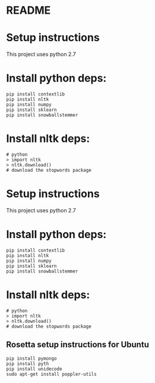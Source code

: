 # README #
# Setup instructions
This project uses python 2.7

# Install python deps:
```
pip install contextlib
pip install nltk
pip install numpy
pip install sklearn
pip install snowballstemmer

```

# Install nltk deps:
```
# python
> import nltk
> nltk.download()
# download the stopwords package
```

# Setup instructions
This project uses python 2.7

# Install python deps:
```
pip install contextlib
pip install nltk
pip install numpy
pip install sklearn
pip install snowballstemmer

```

# Install nltk deps:
```
# python
> import nltk
> nltk.download()
# download the stopwords package
```

## Rosetta setup instructions for Ubuntu
```
pip install pymongo
pip install pyth
pip install unidecode
sudo apt-get install poppler-utils
```